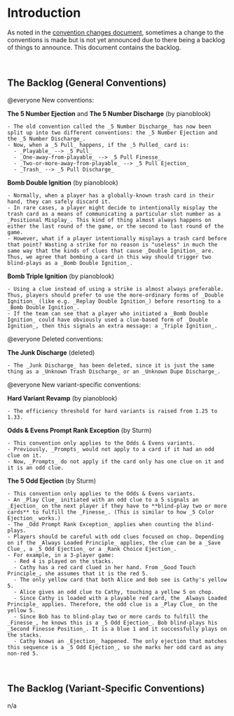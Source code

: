 # Introduction

As noted in the [convention changes document](convention-changes.md), sometimes a change to the conventions is made but is not yet announced due to there being a backlog of things to announce. This document contains the backlog.

<br />

## The Backlog (General Conventions)

@everyone New conventions:

**The 5 Number Ejection** and **The 5 Number Discharge** (by pianoblook)

```text
- The old convention called the _5 Number Discharge_ has now been split up into two different conventions: the _5 Number Ejection and the _5 Number Discharge_.
- Now, when a _5 Pull_ happens, if the _5 Pulled_ card is:
  - _Playable_ --> _5 Pull_
  - _One-away-from-playable_ --> _5 Pull Finesse_
  - _Two-or-more-away-from-playable_ --> _5 Pull Ejection_
  - _Trash_ --> _5 Pull Discharge_
```

**Bomb Double Ignition** (by pianoblook)

```text
- Normally, when a player has a globally-known trash card in their hand, they can safely discard it.
- In rare cases, a player might decide to intentionally misplay the trash card as a means of communicating a particular slot number as a _Positional Misplay_. This kind of thing almost always happens on either the last round of the game, or the second to last round of the game.
- However, what if a player intentionally misplays a trash card before that point? Wasting a strike for no reason is "useless" in much the same way that the kinds of clues that cause _Double Ignition_ are. Thus, we agree that bombing a card in this way should trigger two blind-plays as a _Bomb Double Ignition_.
```

**Bomb Triple Ignition** (by pianoblook)

```text
- Using a clue instead of using a strike is almost always preferable. Thus, players should prefer to use the more-ordinary forms of _Double Ignition_ (like e.g. _Replay Double Ignition_) before resorting to a _Bomb Double Ignition_.
- If the team can see that a player who initiated a _Bomb Double Ignition_ could have obviously used a clue-based form of _Double Ignition_, then this signals an extra message: a _Triple Ignition_.
```

@everyone Deleted conventions:

**The Junk Discharge** (deleted)

```text
- The _Junk Discharge_ has been deleted, since it is just the same thing as a _Unknown Trash Discharge_ or an _Unknown Dupe Discharge_.
```

@everyone New variant-specific conventions:

**Hard Variant Revamp** (by pianoblook)

```text
- The efficiency threshold for hard variants is raised from 1.25 to 1.33.
```

**Odds & Evens Prompt Rank Exception** (by Sturm)

```text
- This convention only applies to the Odds & Evens variants.
- Previously, _Prompts_ would not apply to a card if it had an odd clue on it.
- Now, _Prompts_ do not apply if the card only has one clue on it and it is an odd clue.
```

**The 5 Odd Ejection** (by Sturm)

```text
- This convention only applies to the Odds & Evens variants.
- An _Play Clue_ initiated with an odd clue to a 5 signals an _Ejection_ on the next player if they have to **blind-play two or more cards** to fulfill the _Finesse_. (This is similar to how _5 Color Ejection_ works.)
- The _Odd Prompt Rank Exception_ applies when counting the blind-plays.
- Players should be careful with odd clues focused on chop. Depending on if the _Always Loaded Principle_ applies, the clue can be a _Save Clue_, a _5 Odd Ejection_ or a _Rank Choice Ejection_.
- For example, in a 3-player game:
  - Red 4 is played on the stacks.
  - Cathy has a red card clued in her hand. From _Good Touch Principle_, she assumes that it is the red 5.
  - The only yellow card that both Alice and Bob see is Cathy's yellow 5.
  - Alice gives an odd clue to Cathy, touching a yellow 5 on chop.
  - Since Cathy is loaded with a playable red card, the _Always Loaded Principle_ applies. Therefore, the odd clue is a _Play Clue_ on the yellow 5.
  - Since Bob has to blind-play two or more cards to fulfill the _Finesse_, he knows this is a _5 Odd Ejection_. Bob blind-plays his _Second Finesse Position_. It is a blue 1 and it successfully plays on the stacks.
  - Cathy knows an _Ejection_ happened. The only ejection that matches this sequence is a _5 Odd Ejection_, so she marks her odd card as any non-red 5.
```

<br />

## The Backlog (Variant-Specific Conventions)

n/a

<br />
